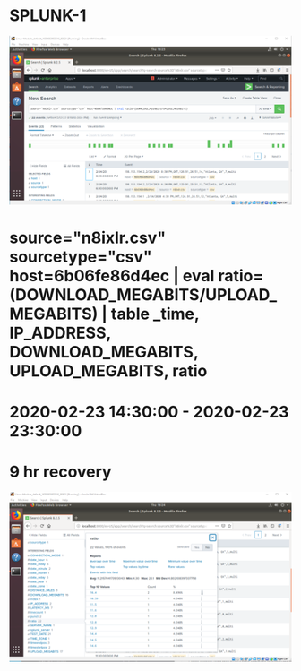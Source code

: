 # SPLUNK-1
<img src="https://github.com/MateiGanea/SPLUNK-1/blob/main/screenshots/ratio command.png?raw=true" alt="network diagram">

# source="n8ixlr.csv" sourcetype="csv" host=6b06fe86d4ec | eval ratio=(DOWNLOAD_MEGABITS/UPLOAD_MEGABITS) | table _time, IP_ADDRESS, DOWNLOAD_MEGABITS, UPLOAD_MEGABITS, ratio

# 2020-02-23 14:30:00 - 2020-02-23 23:30:00

# 9 hr recovery

<img src="https://github.com/MateiGanea/SPLUNK-1/blob/main/screenshots/ratio.png?raw=true" alt="network diagram">
